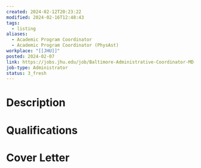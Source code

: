 ```yaml
---
created: 2024-02-12T20:23:22
modified: 2024-02-16T12:48:43
tags:
  - listing
aliases:
  - Academic Program Coordinator
  - Academic Program Coordinator (PhysAst)
workplace: "[[JHU]]"
posted: 2024-02-07
link: https://jobs.jhu.edu/job/Baltimore-Administrative-Coordinator-MD-21205/1105017600/
job-type: Administrator
status: 3_fresh
---
```

# Description

# Qualifications

# Cover Letter
